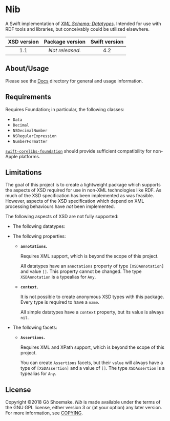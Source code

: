 #  Nib

A Swift implementation of [<cite>XML Schema: Datatypes</cite>](https://www.w3.org/TR/xmlschema11-2/).
Intended for use with RDF tools and libraries, but conceivably could be utilized elsewhere.

| XSD version | Package version | Swift version |
| :---------: | :-------------: | :-----------: |
|     1.1     | _Not released._ |      4.2      |

##  About/Usage  ##

Please see the [Docs](Docs/) directory for general and usage information.

##  Requirements  ##

Requires Foundation; in particular, the following classes:

+ `Data`
+ `Decimal`
+ `NSDecimalNumber`
+ `NSRegularExpression`
+ `NumberFormatter`

[`swift-corelibs-foundation`](https://github.com/apple/swift-corelibs-foundation) should provide sufficient compatibility for non-Apple platforms.

##  Limitations  ##

The goal of this project is to create a lightweight package which supports the aspects of XSD required for use in non-XML technologies like RDF.
As much of the XSD specification has been implemented as was feasible.
However, aspects of the XSD specification which depend on XML processing behaviours have *not* been implemented.

The following aspects of XSD are not fully supported:

 +  The following datatypes:

 +  The following properties:

     +  __`annotations`.__

        Requires XML support, which is beyond the scope of this
          project.

        All datatypes have an `annotations` property of type
          `[XSDAnnotation]` and value `[]`.
        This property cannot be changed.
        The type `XSDAnnotation` is a typealias for `Any`.

     +  __`context`.__

        It is not possible to create anonymous XSD types with this
          package.
        Every type is required to have a `name`.

        All simple datatypes have a `context` property, but its value
          is always `nil`.

 +  The following facets:

     +  __`Assertions`.__

        Requires XML and XPath support, which is beyond the scope of
          this project.

        You can create `Assertions` facets, but their `value` will
          always have a type of `[XSDAssertion]` and a value of `[]`.
        The type `XSDAssertion` is a typealias for `Any`.

##  License  ##

Copyright ©2018 Gô Shoemake.
<cite>Nib</cite> is made available under the terms of the GNU GPL license, either version 3 or (at your option) any later version.
For more information, see [COPYING](COPYING).

